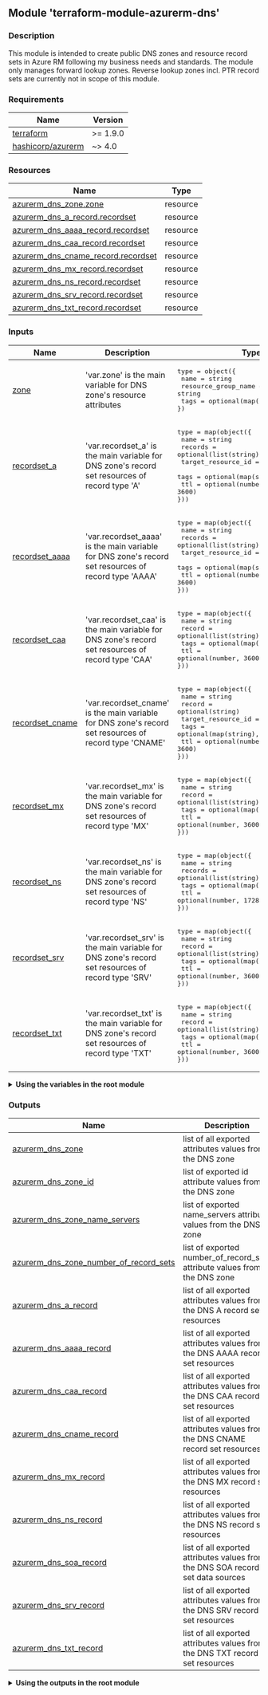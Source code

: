 ## Module 'terraform-module-azurerm-dns'

### Description

This module is intended to create public DNS zones and resource record sets in Azure RM following my business needs and standards. The module only manages forward lookup zones. Reverse lookup zones incl. PTR record sets are currently not in scope of this module.  
  
### Requirements

| Name | Version |
|------|---------|
| <a name="requirement_terraform"></a> [terraform](#requirement\_terraform) | >= 1.9.0 |
| <a name="requirement_azurerm"></a> [hashicorp\/azurerm](#requirement\_azurerm) | ~> 4.0 |

### Resources

| Name | Type |
|------|------|
| [azurerm_dns_zone.zone](https://registry.terraform.io/providers/hashicorp/azurerm/latest/docs/resources/dns_zone) | resource |
| [azurerm_dns_a_record.recordset](https://registry.terraform.io/providers/hashicorp/azurerm/latest/docs/resources/dns_a_record) | resource |
| [azurerm_dns_aaaa_record.recordset](https://registry.terraform.io/providers/hashicorp/azurerm/latest/docs/resources/dns_aaaa_record) | resource |
| [azurerm_dns_caa_record.recordset](https://registry.terraform.io/providers/hashicorp/azurerm/latest/docs/resources/dns_caa_record) | resource |
| [azurerm_dns_cname_record.recordset](https://registry.terraform.io/providers/hashicorp/azurerm/latest/docs/resources/dns_cname_record) | resource |
| [azurerm_dns_mx_record.recordset](https://registry.terraform.io/providers/hashicorp/azurerm/latest/docs/resources/dns_mx_record) | resource |
| [azurerm_dns_ns_record.recordset](https://registry.terraform.io/providers/hashicorp/azurerm/latest/docs/resources/dns_ns_record) | resource |
| [azurerm_dns_srv_record.recordset](https://registry.terraform.io/providers/hashicorp/azurerm/latest/docs/resources/dns_srv_record) | resource |
| [azurerm_dns_txt_record.recordset](https://registry.terraform.io/providers/hashicorp/azurerm/latest/docs/resources/dns_txt_record) | resource |

### Inputs

| Name | Description | Type | Default | Required |
|------|-------------|------|---------|:--------:|
| <a name="input_zone"></a> [zone](#input\_zone) | 'var.zone' is the main variable for DNS zone's resource attributes | <pre>type        = object({<br>  name                  = string<br>  resource_group_name   = string<br>  tags                  = optional(map(string), null)<br>})<br></pre> | none | yes |
| <a name="input_recordset_a"></a> [recordset_a](#input\_recordset\_a) | 'var.recordset_a' is the main variable for DNS zone's record set resources of record type 'A' | <pre>type         = map(object({<br>  name                = string<br>  records             = optional(list(string))<br>  target_resource_id  = optional(string)<br>  tags                = optional(map(string), null)<br>  ttl                 = optional(number, 3600)<br>}))<br></pre> | { } | no |
| <a name="input_recordset_aaaa"></a> [recordset_aaaa](#input\_recordset\_aaaa) | 'var.recordset_aaaa' is the main variable for DNS zone's record set resources of record type 'AAAA' | <pre>type        = map(object({<br>  name                = string<br>  records             = optional(list(string))<br>  target_resource_id  = optional(string)<br>  tags                = optional(map(string), null)<br>  ttl                 = optional(number, 3600)<br>}))<br></pre> | { } | no |
| <a name="input_recordset_caa"></a> [recordset_caa](#input\_recordset\_caa) | 'var.recordset_caa' is the main variable for DNS zone's record set resources of record type 'CAA' | <pre>type        = map(object({<br>  name                = string<br>  record              = optional(list(string))<br>  tags                = optional(map(string), null)<br>  ttl                 = optional(number, 3600)<br>}))<br></pre> | { } | no |
| <a name="input_recordset_cname"></a> [recordset_cname](#input\_recordset\_cname) | 'var.recordset_cname' is the main variable for DNS zone's record set resources of record type 'CNAME' | <pre>type        = map(object({<br>  name                = string<br>  record              = optional(string)<br>  target_resource_id  = optional(string)<br>  tags                = optional(map(string), null)<br>  ttl                 = optional(number, 3600)<br>}))<br></pre> | { } | no |
| <a name="input_recordset_mx"></a> [recordset_mx](#input\_recordset\_mx) | 'var.recordset_mx' is the main variable for DNS zone's record set resources of record type 'MX' | <pre>type        = map(object({<br>  name                = string<br>  record              = optional(list(string))<br>  tags                = optional(map(string), null)<br>  ttl                 = optional(number, 3600)<br>}))<br></pre> | { } | no |
| <a name="input_recordset_ns"></a> [recordset_ns](#input\_recordset\_ns) | 'var.recordset_ns' is the main variable for DNS zone's record set resources of record type 'NS' | <pre>type        = map(object({<br>  name                = string<br>  records             = optional(list(string))<br>  tags                = optional(map(string), null)<br>  ttl                 = optional(number, 172800)<br>}))<br></pre> | { } | no |
| <a name="input_recordset_srv"></a> [recordset_srv](#input\_recordset\_srv) | 'var.recordset_srv' is the main variable for DNS zone's record set resources of record type 'SRV' | <pre>type        = map(object({<br>  name                = string<br>  record              = optional(list(string))<br>  tags                = optional(map(string), null)<br>  ttl                 = optional(number, 3600)<br>}))<br></pre> | { } | no |
| <a name="input_recordset_txt"></a> [recordset_txt](#input\_recordset\_txt) | 'var.recordset_txt' is the main variable for DNS zone's record set resources of record type 'TXT' | <pre>type        = map(object({<br>  name                = string<br>  record              = optional(list(string))<br>  tags                = optional(map(string), null)<br>  ttl                 = optional(number, 3600)<br>}))<br></pre> | { } | no |
 
<details>
<summary><b>Using the variables in the root module</b></summary>

######
The following lines explain how the main variable in the root module has to be defined with minimum required settings if the module is used with a for_each loop and shall create multiple resources:  

```
variable "azurerm_dns" {
  type  = map(object({
    zone            = any
    recordset_a     = optional(any, {})
    recordset_aaaa  = optional(any, {})
    recordset_caa   = optional(any, {})
    recordset_cname = optional(any, {})
    recordset_mx    = optional(any, {})
    recordset_ns    = optional(any, {})
    recordset_srv   = optional(any, {})
    recordset_txt   = optional(any, {})
  }))
}
module "azurerm_dns" {
  source            = "github.com/uplink-systems/terraform-module-azurerm-dns"
  for_each          = var.azurerm_dns
  zone              = each.value.zone
  recordset_a       = each.value.recordset_a
  recordset_aaaa    = each.value.recordset_aaaa
  recordset_caa     = each.value.recordset_caa
  recordset_cname   = each.value.recordset_cname
  recordset_mx      = each.value.recordset_mx
  recordset_ns      = each.value.recordset_ns
  recordset_srv     = each.value.recordset_srv
  recordset_txt     = each.value.recordset_txt
}
```
</details>
  
### Outputs

| Name | Description |
|------|-------------|
| <a name="output_azurerm_dns_zone"></a> [azurerm\_dns\_zone](#output\_azurerm\_dns\_zone) | list of all exported attributes values from the DNS zone |
| <a name="output_azurerm_dns_zone_id"></a> [azurerm\_dns\_zone\_id](#output\_azurerm\_dns\_zone\_) | list of exported id attribute values from the DNS zone |
| <a name="output_azurerm_dns_zone_name_servers"></a> [azurerm\_dns\_zone\_name\_servers](#output\_azurerm\_dns\_zone\_name\_servers) | list of exported name_servers attribute values from the DNS zone |
| <a name="output_azurerm_dns_zone_number_of_record_sets"></a> [azurerm\_dns\_zone\_number\_of\_record\_sets](#output\_azurerm\_dns\_zone\_number\_of\_record\_sets) | list of exported number_of_record_sets attribute values from the DNS zone |
| <a name="output_azurerm_dns_a_record"></a> [azurerm\_dns\_a\_record](#output\_azurerm\_dns\_a\_record) | list of all exported attributes values from the DNS A record set resources  |
| <a name="output_azurerm_dns_aaaa_record"></a> [azurerm\_dns\_aaaa\_record](#output\_azurerm\_dns\_aaaa\_record) | list of all exported attributes values from the DNS AAAA record set resources  |
| <a name="output_azurerm_dns_caa_record"></a> [azurerm\_dns\_caa\_record](#output\_azurerm\_dns\_caa\_record) | list of all exported attributes values from the DNS CAA record set resources  |
| <a name="output_azurerm_dns_cname_record"></a> [azurerm\_dns\_cname\_record](#output\_azurerm\_dns\_cname\_record) | list of all exported attributes values from the DNS CNAME record set resources  |
| <a name="output_azurerm_dns_mx_record"></a> [azurerm\_dns\_mx\_record](#output\_azurerm\_dns\_mx\_record) | list of all exported attributes values from the DNS MX record set resources  |
| <a name="output_azurerm_dns_ns_record"></a> [azurerm\_dns\_ns\_record](#output\_azurerm\_dns\_ns\_record) | list of all exported attributes values from the DNS NS record set resources  |
| <a name="output_azurerm_dns_soa_record"></a> [azurerm\_dns\_soa\_record](#output\_azurerm\_dns\_soa\_record) | list of all exported attributes values from the DNS SOA record set data sources  |
| <a name="output_azurerm_dns_srv_record"></a> [azurerm\_dns\_srv\_record](#output\_azurerm\_dns\_srv\_record) | list of all exported attributes values from the DNS SRV record set resources  |
| <a name="output_azurerm_dns_txt_record"></a> [azurerm\_dns\_txt\_record](#output\_azurerm\_dns\_txt\_record) | list of all exported attributes values from the DNS TXT record set resources  |
  
<details>
<summary><b>Using the outputs in the root module</b></summary>

######
Output - IDs of all groups using 'azurerm_dns_zone' output:

```
output "azurerm_dns_zone_id_all_groups" {
  value = toset([
    for object_id in module.azurerm_dns : object_id.azurerm_dns_zone_id
  ])
}
```

...or directly via 'azurerm_dns_zone_id' output:

```
output "azurerm_dns_zone_id_all_groups" {
  value = values(module.azurerm_dns).*.azurerm_dns_zone_id
}
```

Output - ID of a single specified group using 'azurerm_dns_zone_id' output:

```
output "azurerm_dns_zone_id_group_1" {
  value = module.azurerm_dns["<i>&lt;Terraform-Resource-Name&gt;</i>"].azurerm_dns_zone_id
}
```
</details>
